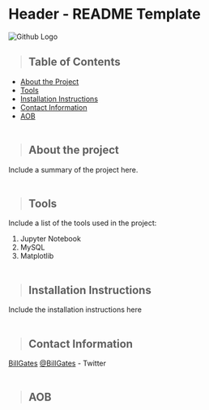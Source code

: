 # Header - README Template
![Github Logo](https://github.githubassets.com/images/modules/logos_page/Octocat.png "Github logo - markdown")

>## Table of Contents
* [About the Project](#project)
* [Tools](#tools)
* [Installation Instructions](#instructions)
* [Contact Information](#contact)
* [AOB](#aob)
<br><br>

> ## About the project <a class="anchor" id="project"></a>
Include a summary of the project here.
<br><br>

> ## Tools <a class="anchor" id="tools"></a>
Include a list of the tools used in the project:
1. Jupyter Notebook
2. MySQL
3. Matplotlib
<br><br>

> ## Installation Instructions <a class="anchor" id="instructions"></a>
Include the installation instructions here
<br><br>

> ## Contact Information <a class="anchor" id="contact"></a>
[BillGates](https://www.linkedin.com/in/williamhgates/detail/recent-activity/posts/)
[@BillGates](https://twitter.com/BillGates) - Twitter
<br><br>

> ## AOB <a class="anchor" id="aob"></a>